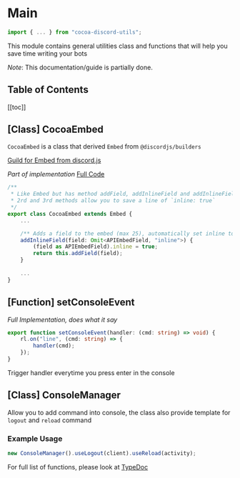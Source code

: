 # Main

```ts
import { ... } from "cocoa-discord-utils";
```

This module contains general utilities class and functions that will help you
save time writing your bots

*Note*: This documentation/guide is partially done.

## Table of Contents

[[toc]]

## [Class] CocoaEmbed

`CocoaEmbed` is a class that derived `Embed` from `@discordjs/builders`

[Guild for Embed from discord.js](https://discordjs.guide/popular-topics/embeds.html#embed-preview)

*Part of implementation* [Full Code](https://github.com/Leomotors/cocoa-discord-utils/blob/main/src/main/embed.ts)

```ts
/**
 * Like Embed but has method addField, addInlineField and addInlineFields,
 * 2rd and 3rd methods allow you to save a line of `inline: true`
 */
export class CocoaEmbed extends Embed {
    ...

    /** Adds a field to the embed (max 25), automatically set inline to true */
    addInlineField(field: Omit<APIEmbedField, "inline">) {
        (field as APIEmbedField).inline = true;
        return this.addField(field);
    }
    
    ...
}
```

## [Function] setConsoleEvent

*Full Implementation, does what it say*

```ts
export function setConsoleEvent(handler: (cmd: string) => void) {
    rl.on("line", (cmd: string) => {
        handler(cmd);
    });
}
```

Trigger handler everytime you press enter in the console

## [Class] ConsoleManager

Allow you to add command into console, the class also provide template for
`logout` and `reload` command

### Example Usage

```ts
new ConsoleManager().useLogout(client).useReload(activity);
```

For full list of functions, please look at [TypeDoc](/typedoc/)
